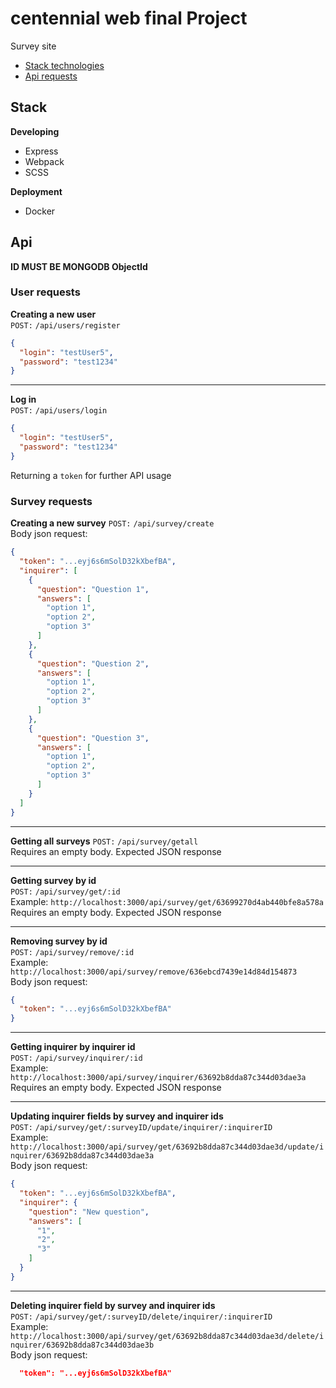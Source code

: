 # centennial web final Project

Survey site

- [Stack technologies](#stack)
- [Api requests](#api)

## Stack

**Developing**

- Express
- Webpack
- SCSS

**Deployment**

- Docker

## Api

**ID MUST BE MONGODB ObjectId**

### User requests

**Creating a new user**  
`POST:`  `/api/users/register`

```json
{
  "login": "testUser5",
  "password": "test1234"
}
```

<hr>

**Log in**  
`POST:`  `/api/users/login`

```json
{
  "login": "testUser5",
  "password": "test1234"
}
```

Returning a `token` for further API usage

### Survey requests

**Creating a new survey**
`POST:`  `/api/survey/create`  
Body json request:

```json
{
  "token": "...eyj6s6mSolD32kXbefBA",
  "inquirer": [
    {
      "question": "Question 1",
      "answers": [
        "option 1",
        "option 2",
        "option 3"
      ]
    },
    {
      "question": "Question 2",
      "answers": [
        "option 1",
        "option 2",
        "option 3"
      ]
    },
    {
      "question": "Question 3",
      "answers": [
        "option 1",
        "option 2",
        "option 3"
      ]
    }
  ]
}
```

<hr>

**Getting all surveys**
`POST:`  `/api/survey/getall`  
Requires an empty body. Expected JSON response
<hr>

**Getting survey by id**  
`POST:`  `/api/survey/get/:id`  
Example: `http://localhost:3000/api/survey/get/63699270d4ab440bfe8a578a`  
Requires an empty body. Expected JSON response
<hr>

**Removing survey by id**  
`POST:` `/api/survey/remove/:id`  
Example: `http://localhost:3000/api/survey/remove/636ebcd7439e14d84d154873`  
Body json request:

```json
{
  "token": "...eyj6s6mSolD32kXbefBA"
}
```

<hr>  

**Getting inquirer by inquirer id**  
`POST:`  `/api/survey/inquirer/:id`  
Example: `http://localhost:3000/api/survey/inquirer/63692b8dda87c344d03dae3a`  
Requires an empty body. Expected JSON response
<hr>

**Updating inquirer fields by survey and inquirer ids**  
`POST:` `/api/survey/get/:surveyID/update/inquirer/:inquirerID`  
Example: `http://localhost:3000/api/survey/get/63692b8dda87c344d03dae3d/update/inquirer/63692b8dda87c344d03dae3a`  
Body json request:

```json
{
  "token": "...eyj6s6mSolD32kXbefBA",
  "inquirer": {
    "question": "New question",
    "answers": [
      "1",
      "2",
      "3"
    ]
  }
}
```

<hr>

**Deleting inquirer field by survey and inquirer ids**  
`POST:` `/api/survey/get/:surveyID/delete/inquirer/:inquirerID`  
Example: `http://localhost:3000/api/survey/get/63692b8dda87c344d03dae3d/delete/inquirer/63692b8dda87c344d03dae3b`  
Body json request:

```json
  "token": "...eyj6s6mSolD32kXbefBA"
 ```